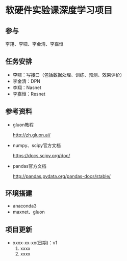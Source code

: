 # 软硬件实验课深度学习项目

## 参与

李翔、李啸、李金清、李嘉恒

## 任务安排

- 李啸：写接口（包括数据处理、训练、预测、效果评价）
- 李金清：DPN
- 李翔：Nasnet
- 李嘉恒：Resnet

## 参考资料

- gluon教程

  http://zh.gluon.ai/

- numpy、scipy官方文档

  https://docs.scipy.org/doc/

- pandas官方文档

  http://pandas.pydata.org/pandas-docs/stable/

## 环境搭建

- anaconda3
- maxnet、gluon

## 项目更新

- xxxx-xx-xx(日期)：v1
  1. xxxx
  2. xxxx

